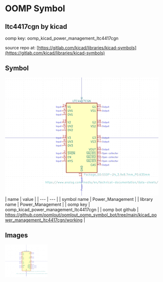 # OOMP Symbol  
## ltc4417cgn  by kicad  
  
oomp key: oomp_kicad_power_management_ltc4417cgn  
  
source repo at: [https://gitlab.com/kicad/libraries/kicad-symbols](https://gitlab.com/kicad/libraries/kicad-symbols)  
## Symbol  
  
[![working.png](working_600.png)](working.png)  
| name | value | 
| --- | --- | 
| symbol name | Power_Management | 
| library name | Power_Management | 
| oomp key | oomp_kicad_power_management_ltc4417cgn | 
| oomp bot github | https://github.com/oomlout/oomlout_oomp_symbol_bot/tree/main/kicad_power_management_ltc4417cgn/working | 
## Images  
  
[![working.png](working_140.png)](working.png)  
